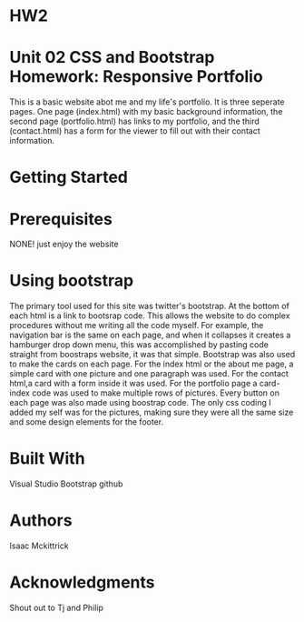 # HW2

# Unit 02 CSS and Bootstrap Homework: Responsive Portfolio

This is a basic website abot me and my life's portfolio. It is three seperate pages. One page (index.html) with my basic background information, the second page (portfolio.html) has links to my portfolio, and the third (contact.html) has a form for the viewer to fill out with their contact information.

# Getting Started #
[](images/aboutme.jpg) [](images/portfolio.jpg) [](images/contact.jpg)

# Prerequisites #
NONE! just enjoy the website

# Using bootstrap #

The primary tool used for this site was twitter's bootstrap. At the bottom of each html is a link to bootsrap code. This allows the website to do complex procedures without me writing all the code myself. For example, the navigation bar is the same on each page, and when it collapses it creates a hamburger drop down menu, this was accomplished by pasting code straight from boostraps website, it was that simple. Bootstrap was also used to make the cards on each page. For the index html or the about me page, a simple card with one picture and one paragraph was used. For the contact html,a card with a form inside it was used. For the portfolio page a card-index code was used to make multiple rows of pictures. Every button on each page was also made using boostrap code. The only css coding I added my self was for the pictures, making sure they were all the same size and some design elements for the footer. 


# Built With #
Visual Studio
Bootstrap
github



# Authors #
Isaac Mckittrick



# Acknowledgments #
Shout out to Tj and Philip
